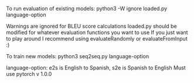 To run evaluation of existing models:
  python3 -W ignore loaded.py language-option
  
Warnings are ignored for BLEU score calculations
loaded.py should be modified for whatever evaluation functions you want to use
If you just want to play around I recommend using evaluateRandomly or evaluateFromInput :)
 
To train new models:
  python3 seq2seq.py language-option

language-option: e2s is English to Spanish, s2e is Spanish to English
Must use pytorch v 1.0.0
